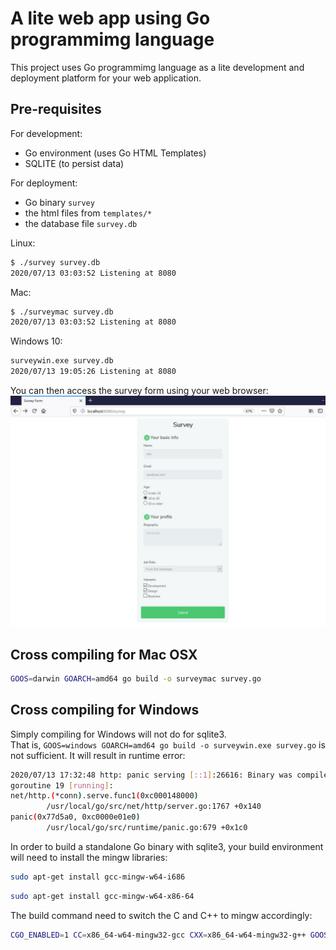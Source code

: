# A lite web app using Go programmimg language

This project uses Go programmimg language as a lite development and deployment platform for your web application.

## Pre-requisites

For development:  
- Go environment (uses Go HTML Templates) 
- SQLITE (to persist data)

For deployment:  
- Go binary `survey`  
- the html files from `templates/*`  
- the database file `survey.db`  

Linux:  
```sh
$ ./survey survey.db
2020/07/13 03:03:52 Listening at 8080
```

Mac:  
```sh
$ ./surveymac survey.db
2020/07/13 03:03:52 Listening at 8080
```

Windows 10:  
```sh
surveywin.exe survey.db
2020/07/13 19:05:26 Listening at 8080
```

You can then access the survey form using your web browser:  
![](../media/survey.jpg)

## Cross compiling for Mac OSX

```sh
GOOS=darwin GOARCH=amd64 go build -o surveymac survey.go
```

## Cross compiling for Windows

Simply compiling for Windows will not do for sqlite3.  
That is, `GOOS=windows GOARCH=amd64 go build -o surveywin.exe survey.go` is not sufficient. It will result in runtime error:  
```sh
2020/07/13 17:32:48 http: panic serving [::1]:26616: Binary was compiled with 'CGO_ENABLED=0', go-sqlite3 requires cgo to work. This is a stub
goroutine 19 [running]:
net/http.(*conn).serve.func1(0xc000148000)
        /usr/local/go/src/net/http/server.go:1767 +0x140
panic(0x77d5a0, 0xc0000e01e0)
        /usr/local/go/src/runtime/panic.go:679 +0x1c0
```

In order to build a standalone Go binary with sqlite3, your build environment will need to install the mingw libraries:  
```sh
sudo apt-get install gcc-mingw-w64-i686
```
```sh
sudo apt-get install gcc-mingw-w64-x86-64
```

The build command need to switch the C and C++ to mingw accordingly:  
```sh
CGO_ENABLED=1 CC=x86_64-w64-mingw32-gcc CXX=x86_64-w64-mingw32-g++ GOOS=windows GOARCH=amd64 go build -o surveywin.exe survey.go
```

